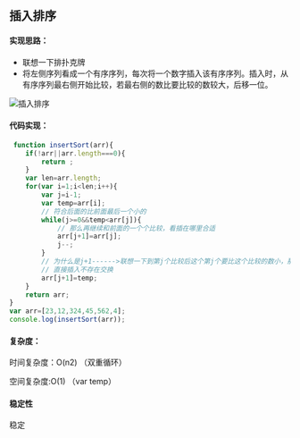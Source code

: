 ## 插入排序


#### 实现思路：

- 联想一下排扑克牌
- 将左侧序列看成一个有序序列，每次将一个数字插入该有序序列。插入时，从有序序列最右侧开始比较，若最右侧的数比要比较的数较大，后移一位。

![插入排序](http://www.conardli.top/docs/%E6%8F%92%E5%85%A5%E6%8E%92%E5%BA%8F.gif)

#### 代码实现：

```js
 function insertSort(arr){
	if(!arr||arr.length===0){
		return ;
	}
	var len=arr.length;
	for(var i=1;i<len;i++){
		var j=i-1;
		var temp=arr[i];
		// 符合后面的比前面最后一个小的
		while(j>=0&&temp<arr[j]){
			// 那么再继续和前面的一个个比较，看插在哪里合适
			arr[j+1]=arr[j];
			j--;
		}
		// 为什么是j+1------>联想一下到第j个比较后这个第j个要比这个比较的数小，那么就把这个正在比较的数插在这个小数的后面也就是j+1的位置
		// 直接插入不存在交换
		arr[j+1]=temp;
	}
	return arr;
}
var arr=[23,12,324,45,562,4];
console.log(insertSort(arr));

```


#### 复杂度：

时间复杂度：O(n2)    （双重循环）

空间复杂度:O(1)       （var temp）

#### 稳定性

稳定